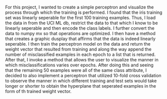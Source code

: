 For this project, I wanted to create a simple perceptron and visualize the process through which the training is performed. I found that the iris training set was linearly seperable for the first 100 training examples. Thus, I load the data in from the UCI ML db, restrict the data to that which I know to be linearly seperable and then encode the class labels. I further convert the data to numpy mx so that operations are optimized. I then have a method that creates a graphic dusplay that affirms that the data is indeed linearly seperable. I then train the perceptron model on the data and return the weight vector that resulted from training and along the way append the number of misclassified examples in each epoch to a list that is returned. After that, I invoke a method that allows the user to visualize the manner in which misclassifications varies over epochs. After doing this and seeing that the remaining 50 examples were all of the same class attribute, I decided to also implement a perceptron that utilized 10-fold cross validation to observe the manner in which different training and test sets would take longer or shorter to obtain the hyperplane that seperated examples in the form of th trained weight vector.
